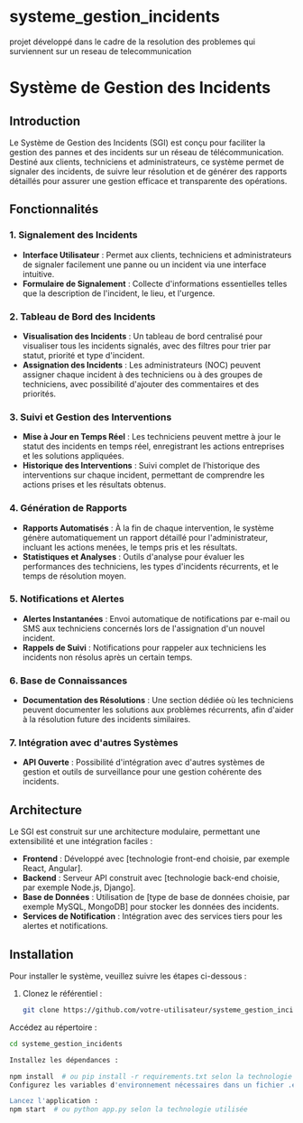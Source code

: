 
# systeme_gestion_incidents
projet développé dans le cadre de la resolution des problemes qui surviennent sur un reseau de telecommunication

# Système de Gestion des Incidents

## Introduction

Le Système de Gestion des Incidents (SGI) est conçu pour faciliter la gestion des pannes et des incidents sur un réseau de télécommunication. Destiné aux clients, techniciens et administrateurs, ce système permet de signaler des incidents, de suivre leur résolution et de générer des rapports détaillés pour assurer une gestion efficace et transparente des opérations.

## Fonctionnalités

### 1. Signalement des Incidents
- **Interface Utilisateur** : Permet aux clients, techniciens et administrateurs de signaler facilement une panne ou un incident via une interface intuitive.
- **Formulaire de Signalement** : Collecte d'informations essentielles telles que la description de l'incident, le lieu, et l'urgence.

### 2. Tableau de Bord des Incidents
- **Visualisation des Incidents** : Un tableau de bord centralisé pour visualiser tous les incidents signalés, avec des filtres pour trier par statut, priorité et type d'incident.
- **Assignation des Incidents** : Les administrateurs (NOC) peuvent assigner chaque incident à des techniciens ou à des groupes de techniciens, avec possibilité d'ajouter des commentaires et des priorités.

### 3. Suivi et Gestion des Interventions
- **Mise à Jour en Temps Réel** : Les techniciens peuvent mettre à jour le statut des incidents en temps réel, enregistrant les actions entreprises et les solutions appliquées.
- **Historique des Interventions** : Suivi complet de l’historique des interventions sur chaque incident, permettant de comprendre les actions prises et les résultats obtenus.

### 4. Génération de Rapports
- **Rapports Automatisés** : À la fin de chaque intervention, le système génère automatiquement un rapport détaillé pour l'administrateur, incluant les actions menées, le temps pris et les résultats.
- **Statistiques et Analyses** : Outils d'analyse pour évaluer les performances des techniciens, les types d'incidents récurrents, et le temps de résolution moyen.

### 5. Notifications et Alertes
- **Alertes Instantanées** : Envoi automatique de notifications par e-mail ou SMS aux techniciens concernés lors de l'assignation d'un nouvel incident.
- **Rappels de Suivi** : Notifications pour rappeler aux techniciens les incidents non résolus après un certain temps.

### 6. Base de Connaissances
- **Documentation des Résolutions** : Une section dédiée où les techniciens peuvent documenter les solutions aux problèmes récurrents, afin d'aider à la résolution future des incidents similaires.

### 7. Intégration avec d'autres Systèmes
- **API Ouverte** : Possibilité d'intégration avec d'autres systèmes de gestion et outils de surveillance pour une gestion cohérente des incidents.

## Architecture

Le SGI est construit sur une architecture modulaire, permettant une extensibilité et une intégration faciles :

- **Frontend** : Développé avec [technologie front-end choisie, par exemple React, Angular].
- **Backend** : Serveur API construit avec [technologie back-end choisie, par exemple Node.js, Django].
- **Base de Données** : Utilisation de [type de base de données choisie, par exemple MySQL, MongoDB] pour stocker les données des incidents.
- **Services de Notification** : Intégration avec des services tiers pour les alertes et notifications.

## Installation

Pour installer le système, veuillez suivre les étapes ci-dessous :

1. Clonez le référentiel :
   ```bash
   git clone https://github.com/votre-utilisateur/systeme_gestion_incidents.git
   
Accédez au répertoire :
```bash
cd systeme_gestion_incidents

Installez les dépendances :

npm install  # ou pip install -r requirements.txt selon la technologie utilisée
Configurez les variables d'environnement nécessaires dans un fichier .env.

Lancez l'application :
npm start  # ou python app.py selon la technologie utilisée



